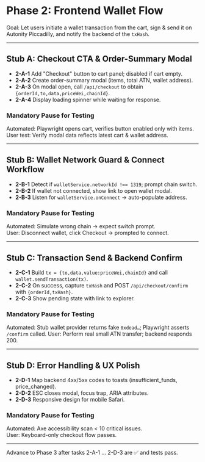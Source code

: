 # Phase 2: Frontend Wallet Flow

Goal: Let users initiate a wallet transaction from the cart, sign & send it on Autonity Piccadilly, and notify the backend of the `txHash`.

---

## Stub A: Checkout CTA & Order-Summary Modal

* **2-A-1** Add "Checkout" button to cart panel; disabled if cart empty.
* **2-A-2** Create order-summary modal (items, total ATN, wallet address).
* **2-A-3** On modal open, call `/api/checkout` to obtain `{orderId,to,data,priceWei,chainId}`.
* **2-A-4** Display loading spinner while waiting for response.

### Mandatory Pause for Testing

Automated: Playwright opens cart, verifies button enabled only with items.  
User test: Verify modal data reflects latest cart & wallet address.

---

## Stub B: Wallet Network Guard & Connect Workflow

* **2-B-1** Detect if `walletService.networkId !== 1319`; prompt chain switch.
* **2-B-2** If wallet not connected, show link to open wallet modal.
* **2-B-3** Listen for `walletService.onConnect` → auto-populate address.

### Mandatory Pause for Testing

Automated: Simulate wrong chain → expect switch prompt.  
User: Disconnect wallet, click Checkout → prompted to connect.

---

## Stub C: Transaction Send & Backend Confirm

* **2-C-1** Build `tx = {to,data,value:priceWei,chainId}` and call `wallet.sendTransaction(tx)`.
* **2-C-2** On success, capture `txHash` and POST `/api/checkout/confirm` with `{orderId,txHash}`.
* **2-C-3** Show pending state with link to explorer.

### Mandatory Pause for Testing

Automated: Stub wallet provider returns fake `0xdead…`; Playwright asserts `/confirm` called.
User: Perform real small ATN transfer; backend responds 200.

---

## Stub D: Error Handling & UX Polish

* **2-D-1** Map backend 4xx/5xx codes to toasts (insufficient_funds, price_changed).
* **2-D-2** ESC closes modal, focus trap, ARIA attributes.
* **2-D-3** Responsive design for mobile Safari.

### Mandatory Pause for Testing

Automated: Axe accessibility scan < 10 critical issues.  
User: Keyboard-only checkout flow passes.

---

Advance to Phase 3 after tasks 2-A-1 … 2-D-3 are ✅ and tests pass. 